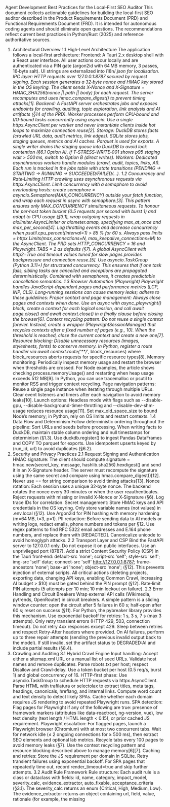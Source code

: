 Agent Development Best Practices for the Local‑First SEO Auditor
This document collects actionable guidelines for building the local‑first SEO auditor described in the Product Requirements Document (PRD) and Functional Requirements Document (FRD). It is intended for autonomous coding agents and should eliminate open questions. The recommendations reflect current best practices in Python/Rust (2025) and reference authoritative sources.
1. Architectural Overview
1.1 High‑Level Architecture
The application follows a local‑first architecture:
Frontend: A Tauri 2.x desktop shell with a React user interface. All user actions occur locally and are authenticated via a PIN gate (argon2id with 64 MB memory, 3 passes, 16‑byte salt). UI strings are externalized into i18n/*.json for localisation.
IPC layer: HTTP requests over 127.0.0.1:8787 secured by request signing. Each session generates a 32‑byte nonce and HMAC key stored in the OS keyring. The client sends X‑Nonce and X‑Signature = HMAC_SHA256(nonce || path || body) for each request. The server recomputes and uses hmac.compare_digest() to prevent timing attacks[1].
Backend: A FastAPI server orchestrates jobs and exposes endpoints for crawling, auditing, topic exploration, link analysis and AI artifacts (§14 of the PRD). Worker processes perform CPU‑bound and I/O‑bound tasks concurrently using asyncio. Use a single httpx.AsyncClient per worker and never instantiate clients inside hot loops to maximize connection reuse[2].
Storage: DuckDB stores facts (crawled URL data, audit metrics, link edges). SQLite stores jobs, staging queues, metrics and AI caches. Parquet is used for exports. A single writer drains the staging queue into DuckDB to avoid lock contention (§6.1 Option A). If T‑STRESS‑WRITE‑001 shows p95 staging wait > 500 ms, switch to Option B (direct writes).
Workers: Dedicated asynchronous workers handle modules (crawl, audit, topics, links, AI). Each run is tracked in the jobs table with state transitions (PENDING → STARTING → RUNNING → SUCCEEDED/FAILED/…).
1.2 Concurrency and Rate‑Limiting
HTTP crawling uses asynchronous requests via httpx.AsyncClient. Limit concurrency with a semaphore to avoid overloading hosts: create semaphore = asyncio.Semaphore(MAX_CONCURRENCY) outside your fetch function, and wrap each request in async with semaphore:[3]. This pattern ensures only MAX_CONCURRENCY simultaneous requests.
To honour the per‑host token bucket (0.5 requests per second with burst 1) and adapt to CPU usage (§3.1), wrap outgoing requests in aiolimiter.AsyncLimiter or aiometer.amap, specifying max_at_once and max_per_second[4]. Log throttling events and decrease concurrency when psutil.cpu_percent(interval=1) > 85 % for 60 s.
Always pass limits = httpx.Limits(max_connections=N, max_keepalive_connections=M) to the AsyncClient. The PRD sets HTTP_CONCURRENCY = 16 and Playwright_TABS = 2 as defaults (§7). A global AsyncClient with http2=True and timeout values tuned for slow pages provides backpressure and connection reuse.[5].
Use asyncio.TaskGroup (Python 3.11+) for structured concurrency. This ensures that if one task fails, sibling tasks are cancelled and exceptions are propagated deterministically. Combined with semaphores, it creates predictable cancellation semantics.
1.3 Browser Automation (Playwright)
Playwright handles JavaScript‑dependent pages and performance metrics (LCP, INP, CLS). Long‑running sessions can cause memory leaks; adhere to these guidelines:
Proper context and page management: Always close pages and contexts when done. Use an async with async_playwright() block, create a context for each logical session, and call await page.close() and await context.close() in a finally clause before closing the browser[6].
Context recycling pattern: Do not reuse a single context forever. Instead, create a wrapper (PlaywrightSessionManager) that recycles contexts after a fixed number of pages (e.g., 10). When the threshold is reached, close the current context and create a new one[7].
Resource blocking: Disable unnecessary resources (images, stylesheets, fonts) to conserve memory. In Python, register a route handler via await context.route('**/*', block_resources) where block_resources aborts requests for specific resource types[8].
Memory monitoring: Periodically inspect memory usage and restart the browser when thresholds are crossed. For Node examples, the article shows checking process.memoryUsage() and restarting when heap usage exceeds 512 MB[9]. In Python, you can use tracemalloc or psutil to monitor RSS and trigger context recycling.
Page navigation patterns: Reuse a single page instance when iterating through multiple URLs. Clear event listeners and timers after each navigation to avoid memory leaks[10].
Launch options: Headless mode with flags such as --disable-gpu, --disable-background-timer-throttling and --disable-dev-shm-usage reduces resource usage[11]. Set max_old_space_size to bound Node’s memory; in Python, rely on OS limits and restart contexts.
1.4 Data Flow and Determinism
Follow deterministic ordering throughout the pipeline:
Sort URLs and seeds before processing.
When writing facts to DuckDB, maintain stable column ordering and null timestamps for determinism (§1.3). Use duckdb.register() to ingest Pandas DataFrames and COPY TO parquet for exports.
Use idempotent upserts keyed by (run_id, url) to avoid duplicates (§6.2).
2. Security and Privacy Practices
2.1 Request Signing and Authentication
HMAC signature: The client should compute signature = hmac.new(secret_key, message, hashlib.sha256).hexdigest() and send it in an X‑Signature header. The server must recompute the signature using the same secret and compare using hmac.compare_digest()[12]. Never use == for string comparison to avoid timing attacks[13].
Nonce rotation: Each session uses a unique 32‑byte nonce. The backend rotates the nonce every 30 minutes or when the user reauthenticates. Reject requests with missing or invalid X‑Nonce or X‑Signature (§6). Log trace IDs for correlation.
Secret management: Store HMAC keys and API credentials in the OS keyring. Only store variable names (not values) in .env.local (§12). Use Argon2id for PIN hashing with memory hardening (m=64 MB, t=3, p=1).
PII redaction: Before sending data to AI models or writing logs, redact emails, phone numbers and tokens per §12. Use regex patterns to find RFC 5322 email addresses and E.164 phone numbers, and replace them with [REDACTED]. Canonicalize unicode to avoid homoglyph attacks.
2.2 Transport Layer and CSP
Bind the FastAPI server to 127.0.0.1 only. Do not expose it on public interfaces. Use an unprivileged port (8787).
Add a strict Content Security Policy (CSP) in the Tauri front‑end: default-src 'none'; script-src 'self'; style-src 'self'; img-src 'self' data:; connect-src 'self' http://127.0.0.1:8787; frame-ancestors 'none'; base-uri 'none'; object-src 'none'; (§12). This prevents injection of external scripts.
All critical actions (deleting projects, exporting data, changing API keys, enabling Common Crawl, increasing AI budget > $10) must be gated behind the PIN prompt (§12). Rate‑limit PIN attempts (5 attempts per 10 min; 10 min lockout on failure).
2.3 Error Handling and Circuit Breakers
Wrap external API calls (Wikimedia, pytrends, OpenRouter) in circuit breakers. A simple pattern is a sliding window counter: open the circuit after 5 failures in 60 s; half‑open after 60 s; reset on success (§11). For Python, the pybreaker library provides this mechanism.
Use exponential backoff for retries: 1 s, 3 s, 7 s (max 3 attempts). Only retry transient errors (HTTP 429, 503, connection timeout). Do not retry 4xx responses except 429. Sleep between retries and respect Retry-After headers where provided.
On AI failures, perform up to three repair attempts (sending the previous invalid output back to the model). If still invalid, set the artifact status to DEGRADED:AI and include partial results (§8.4).
3. Crawling and Auditing
3.1 Hybrid Crawl Engine
Input handling: Accept either a sitemap.xml URL or a manual list of seed URLs. Validate host names and remove duplicates. Parse robots.txt per host; respect Disallow and Crawl‑delay. Use a token bucket per host (0.5 req/s, burst 1) and global concurrency of 16.
HTTP‑first phase: Use asyncio.TaskGroup to schedule HTTP requests via httpx.AsyncClient. Parse HTML with trafilatura or selectolax to extract titles, meta tags, headings, canonicals, hreflang, and internal links. Compute word count and text density to detect likely SPAs. Cache whether each domain requires JS rendering to avoid repeated Playwright runs.
SPA detection: Flag pages for Playwright if any of the following are true: presence of framework markers (attributes like data-reactroot, ng-version, vue), low text density (text length / HTML length < 0.15), or prior cached JS requirement.
Playwright escalation: For flagged pages, launch a Playwright browser (Chromium) with at most two concurrent tabs. Wait for network idle (≤ 2 ongoing connections for ≥ 500 ms), then extract SEO elements and optional lab metrics. Recycle tabs every 100 pages to avoid memory leaks (§7). Use the context recycling pattern and resource blocking described above to manage memory[6][7].
Caching and retries: Store the JS requirement per domain in SQLite. Retry transient failures using exponential backoff. For SPA pages that repeatedly time out, record render_timeout=true and skip further attempts.
3.2 Audit Rule Framework
Rule structure: Each audit rule is a class or dataclass with fields: id, name, category, impact_model, severity_calc, evidence_extractor, auto_fixable, acceptance_criteria (§3.1). The severity_calc returns an enum {Critical, High, Medium, Low}. The evidence_extractor returns an object containing url, field, value, rationale (for example, the missing <title> element and why it matters).
Implementation guidelines:
Use a factory to register all rule classes and allow dynamic selection by category or priority.
Each rule operates on a PageDocument object containing the parsed HTML, metrics and meta information.
Use pure functions or static methods for predicates to simplify unit tests.
When auto‑fixable, include suggested fix in the AI action plan schema (e.g., recommending a canonical tag or descriptive title).
Compute severity consistently; for example, missing <title> is always Critical, whereas thin content may be Medium depending on word count threshold.
Write golden fixtures for 10 pages and assert pass/fail outcomes for each rule.
Delta comparison: After each audit run, join current and previous results on (url, rule_id) and classify issues as Added, Removed, Changed or Stable (§3.1). Exclude timestamps from comparisons. Display deltas in the UI with colour coding and allow export to CSV/JSON.
3.3 Performance Guardrails
Page budget: Default to 5 000 pages per crawl. Warn when JS pages exceed 20 %; prompt user to reduce budget or run per‑host batches. If CPU > 85 % or memory > 90 % for 60 s, reduce concurrency and alert via UI banners (§7). Use psutil to check memory and CPU usage.
Disk usage: Check free disk before starting; warn at 15 GB remaining; hard stop at 20 GB. Clean up WAT files immediately after processing Common Crawl data.
Watchdogs: Implement a watchdog thread that terminates orphaned Playwright processes after 5 minutes (§7). Recycle browser instances every 100 pages.
4. Topic Exploration
4.1 Seed Terms and Data Sources
Accept comma‑separated or multi‑line seed terms (minimum 1, maximum 50). Normalize case and trim whitespace. Save seeds along with run metadata (§3.2).
Wikipedia Pageviews: Use Wikimedia REST API with aiolimiter to enforce ≤ 10 requests/s. Fetch the last 90 days of pageview data. Normalize signals using log‑scale transformation. Implement a circuit breaker for repeated failures (§3.2).
Google Trends (pytrends): Off by default; require the user to enable via settings and PIN (opt‑in). Use pytrends 4.9.1; limit to 1 request every 5 s. Provide fallback to cached data if the API fails.
4.2 Clustering and Brief Generation
Mini‑batch K‑Means: Use scikit‑learn’s MiniBatchKMeans (version 1.6+). The algorithm processes small random batches of data rather than the entire dataset, updating cluster centroids based on each batch[14]. This reduces computation and memory usage at the expense of a slight loss in cluster quality[15]. The process repeats until convergence or a maximum number of iterations[16]. Determine the optimal number of clusters via the elbow method or user input.
Represent terms using numeric features such as normalized pageviews and trend scores. Fit MiniBatchKMeans on these features and assign cluster IDs.
For each cluster, compute representative terms (highest average score), determine search intent (informational/commercial/transactional/navigational), and attach seasonality notes. Use question extraction to gather interrogatives from Wikipedia sections; extract up to 10 unique questions per cluster using regex patterns (who|what|when|where|why|how).
Content briefs: Generate a Markdown brief per cluster containing the cluster name, intent, representative terms, seasonality, related questions and a suggested outline (H2/H3). The AI model can generate this under strict JSON schema defined in §8.2. Validate with Pydantic (extra='forbid').
5. Link Graph and PageRank
5.1 Internal Link Extraction
During the crawl, extract every <a href> attribute, normalize URLs (scheme, case, trailing slash, remove fragments), and filter to same‑domain links. Exclude self‑links. Store edges with src, dst, first_seen and last_seen timestamps in link_edge table.
After ingesting edges, compute inbound/outbound counts per URL. Identify orphan pages (no inbound links) and assign them the AUD‑LINK‑001 violation; exclude the homepage from orphan detection (§3.3).
5.2 PageRank Calculation
Use NetworkX 3.5’s pagerank implementation. Set damping factor 0.85, tolerance 1e‑6 and maximum 100 iterations (§3.3). If the number of edges exceeds 50 k, aggregate to host‑level: group edges by (src_host, dst_host), compute PageRank on the host graph, then distribute scores back to pages proportionally to their internal degree. Record convergence status and iterations.
Persist PageRank scores in host_rank and url_doc tables with update timestamps. Warn in the UI when switching to host‑level PageRank.
5.3 Common Crawl (Opt‑In)
When enabled (PIN‑gated), download a ≤ 200 MB WAT file. Check that free disk ≥ 5 GB; abort if not. Stream parse the Links section; filter to hosts present in the current project. Stop after 1 M rows or 5 minutes. Delete the WAT file after parsing.
6. AI Reasoning and Caching
Use OpenRouter (or compatible) with strict JSON schemas for Action Plans, Cluster Labels and Internal Link Recommendations (§8). Include prompt version and facts hash in the cache key. Limit the model temperature to ≤ 0.3 and tokens to the minimal necessary. Always echo the JSON schema in the prompt and instruct the model to produce no extra fields.
Validate the AI response with Pydantic (extra='forbid'). On validation errors, attempt up to three repairs by informing the model of the exact schema mismatch and resubmitting. If all attempts fail, mark the artifact as DEGRADED:AI and include partial results.
Cache AI responses in SQLite keyed by (model, version, prompt_version_hash, facts_hash) with a TTL of 7 days (§15). Do not exceed the configured AI budget; estimate cost by (tokens_in * $/1k_in + max_tokens_out * $/1k_out) and display the estimate before execution (§20). Limit AI parallelism to 2 concurrent calls.
7. Observability and Testing
Structured logging: Emit JSON lines with ts, level, trace_id, run_id, job_id, stage, event, url, latency_ms, err_code, err_msg, and additional meta fields. Include X‑Trace‑Id from the client in all backend logs.
Metrics: Record crawl pages total, errors total, RPS, AI tokens, AI cost, queue depth, disk used, PageRank iterations, memory and CPU usage (§9). Expose a lightweight dashboard at /metrics/ui and /logs/ui for local viewing. Compute SLO attainment hourly and trigger banners at 50 % and 100 % error budget consumption (§16).
Testing strategy: Implement unit tests for each rule (20+ scenarios), integration tests for crawl→staging→DuckDB ingestion, and end‑to‑end tests for each run type (crawl/audit/topics/links/AI). Use golden fixtures to verify determinism (byte‑compare after nulling timestamps). Stress test with 5 000 pages (80 % static, 20 % JS) to ensure completion within 1 800 s (§7). Chaos tests should simulate API failures, network cuts, worker crashes and database locks (§17, §18).
8. Coding Standards and Practices
Language versions: Use Python 3.11+ for workers (enables TaskGroup, tomllib and pattern matching). Use Rust 1.70+ for the Tauri shell. Ensure code is formatted with black and typed with mypy (strict optional). Use Ruff or Flake8 for linting.
Dependency management: Pin dependencies using pip‑tools with --generate‑hashes. Maintain a CycloneDX SBOM. Audit dependencies with pip‑audit and update quarterly (§12).
Database access: Use parameterized SQL (via duckdb.Cursor.execute) to prevent injection. Avoid mixing sync and async DB operations. Use aiosqlite for SQLite and duckdb for DuckDB. Wrap writes in transactions and commit only after the entire batch is processed.
Thread and process safety: Avoid global state in workers. Use asyncio.Lock or asyncio.Semaphore to protect shared resources (e.g., AI budget). When using multiprocessing (for CPU‑heavy tasks like HTML parsing), ensure tasks are idempotent and results are sent back via queues.
Determinism: Always sort keys when iterating dictionaries. When serialising JSON, pass sort_keys=True and ensure_ascii=False to get consistent ordering.
Documentation: Document each module, class and function with docstrings and type hints. Provide usage examples and link to sections of this guide. Maintain README.md per sub‑package and keep the root CHANGELOG.md updated with semantic versioning.
9. Example Code Snippets
9.1 HMAC Request Signing (Client and Server)
import hmac
import hashlib
from fastapi import FastAPI, Request, HTTPException

SECRET = b"supersecretkey"

def sign_request(nonce: bytes, path: str, body: bytes) -> str:
    """Compute HMAC‑SHA256 over nonce||path||body."""
    message = nonce + path.encode("utf‑8") + body
    return hmac.new(SECRET, message, hashlib.sha256).hexdigest()

# Client side
nonce = os.urandom(32)
body = json.dumps(payload, separators=(",", ":")).encode("utf‑8")
signature = sign_request(nonce, "/crawl/run", body)
headers = {
    "X‑Nonce": base64.b64encode(nonce).decode(),
    "X‑Signature": signature,
    "X‑Trace‑Id": str(uuid.uuid4()),
}
async with httpx.AsyncClient() as client:
    resp = await client.post("http://127.0.0.1:8787/crawl/run", headers=headers, json=payload)

# Server side (FastAPI)
app = FastAPI()

@app.post("/crawl/run")
async def crawl_run(request: Request):
    nonce_b64 = request.headers.get("X‑Nonce")
    signature = request.headers.get("X‑Signature")
    if not nonce_b64 or not signature:
        raise HTTPException(401, detail="Missing signature")
    nonce = base64.b64decode(nonce_b64)
    body = await request.body()
    path = request.url.path
    expected = sign_request(nonce, path, body)
    # Use compare_digest to prevent timing attacks[12]
    if not hmac.compare_digest(signature, expected):
        raise HTTPException(401, detail="Invalid signature")
    # Continue processing request
    ...
9.2 Concurrency‑Limited Fetcher
import asyncio
import httpx
from typing import Any, Dict

BASE_URL = "https://example.com/api"
MAX_CONCURRENCY = 16  # configured per PRD

semaphore = asyncio.Semaphore(MAX_CONCURRENCY)

async def fetch(client: httpx.AsyncClient, endpoint: str) -> Dict[str, Any]:
    async with semaphore:  # limit concurrent requests[3]
        response = await client.get(f"{BASE_URL}{endpoint}", timeout=30)
        response.raise_for_status()
        return response.json()

async def main():
    async with httpx.AsyncClient(http2=True, limits=httpx.Limits(max_connections=MAX_CONCURRENCY)) as client:
        tasks = [fetch(client, f"/resource/{i}") for i in range(100)]
        results = await asyncio.gather(*tasks)
        print(results)

asyncio.run(main())
9.3 Playwright Context Recycling
from playwright.async_api import async_playwright
import asyncio

class SessionManager:
    def __init__(self, max_pages_per_context: int = 10):
        self.browser = None
        self.context = None
        self.page_count = 0
        self.max_pages = max_pages_per_context

    async def start(self):
        self.pw = await async_playwright().start()
        self.browser = await self.pw.chromium.launch(headless=True)
        await self._new_context()

    async def _new_context(self):
        if self.context:
            await self.context.close()
        self.context = await self.browser.new_context()
        self.page_count = 0

    async def get_page(self):
        if self.page_count >= self.max_pages:
            await self._new_context()
        self.page_count += 1
        return await self.context.new_page()

    async def close(self):
        if self.context:
            await self.context.close()
        if self.browser:
            await self.browser.close()
        await self.pw.stop()

async def scrape_urls(urls):
    manager = SessionManager(max_pages_per_context=10)
    await manager.start()
    try:
        for url in urls:
            page = await manager.get_page()
            await page.goto(url)
            # Extract data
            title = await page.title()
            print(url, title)
            await page.close()  # clean up resources[6]
    finally:
        await manager.close()

asyncio.run(scrape_urls(["https://example.com", "https://example.org"]))
9.4 Mini‑Batch K‑Means for Topic Clustering
import numpy as np
from sklearn.cluster import MiniBatchKMeans

def cluster_topics(features: np.ndarray, n_clusters: int = 8) -> np.ndarray:
    """Cluster topics using Mini‑Batch K‑Means.

    Parameters
    ----------
    features : (n_samples, n_features) array of normalized signals
    n_clusters : int, number of clusters to form

    Returns
    -------
    labels : array of cluster assignments
    """
    kmeans = MiniBatchKMeans(n_clusters=n_clusters, batch_size=1024, random_state=42)
    kmeans.fit(features)
    return kmeans.labels_

# Example usage: cluster 100 topics based on log‑scaled pageviews and trends
features = np.random.rand(100, 2)
labels = cluster_topics(features, n_clusters=5)
The MiniBatchKMeans algorithm processes small random batches of data instead of the entire dataset, updating cluster centroids on each mini‑batch[14]. This technique reduces memory and computation time at the cost of a slight loss in cluster quality[15].
10. Future Considerations
Windows/WSL performance: Benchmark the crawler on Windows 11 and WSL 2. If WSL is ≥ 20 % faster, recommend WSL as the default environment (§19). Document known differences (file system latency, networking, Playwright installation) and provide guidance for enabling WSL.
Code signing: Plan for Windows code signing by Milestone 5. Until then, display the installer’s SHA‑256 hash in the UI (§12).
OpenAI replacement: The PRD mentions OpenRouter but future AI models may differ. Abstract the AI client behind an interface that accepts prompt, facts and schema and returns a validated response. This allows swapping providers without changing the rest of the system.
By following the practices outlined above, coding agents can implement the SEO auditor with confidence, ensuring privacy, security, performance and maintainability.
11. Dev Environment Setup and Commands
The AGENTS.md format is designed to give coding agents all of the context they need to build and test the project. This section provides concrete commands to set up the development environment, run tests, and follow the correct workflow. Do not run production build commands inside interactive agent sessions; they disable hot reloading and can leave the dev server in an inconsistent state[17].
11.1 Setup Commands
Install system prerequisites:
Install the latest Rust toolchain (rustup install stable) and the Tauri CLI (cargo install tauri-cli).
Install Node.js (v18+ recommended) and a package manager such as pnpm (npm install -g pnpm) or npm.
Install Python 3.11+ and create a virtual environment: python -m venv .venv && source .venv/bin/activate.
Install dependencies:
Frontend (React + Tauri shell): pnpm install or npm install from the project root. This installs all Node dependencies and prepares the Tauri frontend.
Backend (FastAPI workers and Python modules): pip install -r requirements.txt inside the virtual environment.
Rust packages: cargo build will fetch and build Rust crates as needed.
Start the development server:
Frontend & backend hot reload: run pnpm tauri dev (or npm run tauri dev) to launch the Tauri application in development mode with hot reload for both the React frontend and the Rust shell. Alternatively, use separate terminals: pnpm dev to run the React UI and cargo tauri dev to run the Rust/Tauri host. Do not run the production build (pnpm build or cargo build --release) during interactive agent sessions[18].
Backend API only: if you wish to develop the API without the UI, run uvicorn backend.main:app --reload --host 127.0.0.1 --port 8787 after activating the virtual environment.
11.2 Useful Commands Recap
Command
Purpose
pnpm tauri dev
Launch the Tauri application with hot reload for frontend and backend.
pnpm dev
Start the React dev server (if working on frontend only).
cargo tauri dev
Compile and run the Rust/Tauri shell with live reload.
python -m uvicorn ...
Run the FastAPI backend with auto‑reload for API development.
pytest
Execute the Python test suite.
pnpm test
Run frontend tests (if present, e.g., Vitest or Jest).
pnpm lint
Run ESLint checks on the frontend TypeScript/JavaScript code.
ruff check . / black
Lint and format Python code.
mypy .
Run static type checking on Python modules.
cargo clippy
Lint Rust code and enforce style guidelines.

12. Code Style and Conventions
Maintaining consistent code style across languages helps agents understand and modify the codebase. Adopt the following conventions:
TypeScript/JavaScript: Use strict mode and single quotes with no semicolons, matching the conventions of the AGENTS.md example[19]. Configure Prettier and ESLint to enforce these rules. Prefer TypeScript (.tsx/.ts) over plain JavaScript for new components and utilities[20]. Co‑locate component‑specific styles in the same folder as the component when practical[20].
Python: Format code with black and enforce typing with mypy --strict. Use ruff or flake8 to catch unused imports and style issues. Prefer pure functions and composition over mutable state.
Rust: Follow Rustfmt’s default style. Use Clippy to catch common mistakes and adopt idiomatic patterns (e.g., use iterators, avoid unnecessary cloning). Document all public functions and modules.
Commit messages & branches: Use descriptive commit messages (imperative mood, present tense). For pull requests, prefix the title with the subsystem (e.g., [crawl] Add token‑bucket limiter) and include a summary of changes and test coverage. Always run pnpm lint, pnpm test and pytest before pushing[21].
Dependency updates: When adding or updating dependencies in the Node/TypeScript code, ensure the appropriate lockfile (pnpm-lock.yaml, package-lock.json or yarn.lock) is updated and committed. After modifying dependencies, restart the development server so that changes take effect[22]. Use pinned versions and regenerate the Python requirements.txt via pip‑tools to keep environments reproducible.
13. Testing and Continuous Integration
Testing is critical for agent‑driven development. Follow these instructions to ensure new code maintains quality:
Unit tests: Write tests for individual functions, classes and audit rules. Use pytest for Python and appropriate frameworks for Rust (cargo test) and React (Vitest or Jest). Strive for ≥ 80 % coverage (§17).
Integration tests: Simulate full runs (crawl→staging→DuckDB; topics; links; AI). Use golden fixtures to verify deterministic outputs. For UI tests, consider using Playwright to simulate button clicks and verify results tables.
End‑to‑end tests: Execute workflows (J1–J3 from the PRD) in an isolated environment. Ensure the metrics and logs align with SLOs.
Continuous integration (CI): Configure a GitHub Actions workflow that installs dependencies, runs pnpm tauri dev in headless mode (or uses a tauri-action), executes the test suites and lints code. Fail the build on any error. Keep lockfiles (package-lock.json, pnpm-lock.yaml) in sync when adding or updating dependencies[22].
Before merging: Always run local tests and lint checks. Fix any failing tests or type errors until the entire suite is green[23]. Update or add tests for any new functionality[24].
14. PR Title & Description
• Title format:
feat(scope): short summary (Conventional Commits) → enables automatic releases & changelogs. (conventionalcommits.org)
• Description sections (all required unless N/A):
• Context: link PRD/FRD issues & related tickets.
• Change Summary: what & why (design trade-offs).
• Risk & Impact: user-visible, infra, data, privacy.
• Security Notes: secrets, PII handling, crypto/HMAC, authz. Map to checklist below. (OWASP)
• Performance: expected deltas vs. budgets; micro/benchmark evidence if perf-sensitive. (Google GitHub)
• Testing: unit/integration/e2e added/updated; failure cases; repro steps. (Google GitHub)
• Migration/DB: schema changes, backfills, feature-flag strategy, rollback plan. (abseil.io)
• Screens/Snaps: UI diffs, API examples, logs if applicable.
• Docs: files updated (README, AGENTS.md, ADRs).
• Release note (user-facing): one concise line.
Why CC + SemVer? Conventional Commits → machine-readable intent; dovetails with SemVer for automated versioning and breaking-change detection. (conventionalcommits.org)
3) Author Pre-Flight (before “Ready for Review”)
• CI passes: tests, lint, format, type-check.
• JS/TS: ESLint, Prettier, tsc; Python: Ruff, Black, Pyright; Rust: Clippy, rustfmt.
• Coverage floor upheld (e.g., ≥90% lines/branches on touched paths) with meaningful tests (negative paths). (Google GitHub)
• Security gates:
• Static analysis (e.g., CodeQL), dependency audit, secret-scan, SBOM build (CycloneDX/SPDX), license check.
• OWASP quick checks: input validation, authn/z, crypto, logging, data protection. (OWASP)
• Privacy: PII redaction in logs; keys via env/secret manager; HMAC signature code paths tested. (OWASP)
• Performance budget: run micro/bench tests if touching hot paths; attach result snippet. (Google GitHub)
• Docs updated: AGENTS.md/README/CHANGELOG as needed.
• Branch hygiene: branch up-to-date with main; no unrelated file churn.
• Draft first: open as Draft PR until all gates green, then mark Ready. (Supported by GitHub templates & statuses.) (GitHub Docs)
4) Reviewer Rubric
Reviewers verify what changed and why it’s correct, using this order:
• Design & correctness: architecture fit, failure modes, invariants, concurrency & idempotency. (Google GitHub)
• Security & privacy: OWASP categories, secrets handling, permissions, data flows, PII minimization. (OWASP)
• Performance & resource use: complexity, memory, I/O; budgets/regressions. (Google GitHub)
• Tests: coverage quality (happy + sad paths), determinism, meaningful assertions. (Google GitHub)
• Readability & maintainability: names, comments, docs, smaller functions, fewer side effects. (Google GitHub)
Comment style: specific, actionable (“Consider extracting X to Y because Z”), label nitpicks; avoid bikeshedding; keep tone respectful. (Google GitHub)
SLA: first response ≤ 24h; subsequent turns ≤ 24h until merge.
5) Security Checklist (attach in PR)
• Input validation & output encoding where appropriate.
• Authn/authz enforced at all entry points; least privilege.
• Cryptography: vetted libs, correct modes, key mgmt; HMAC signatures verified & tested.
• Error handling avoids sensitive leakage; logs scrub PII/secrets.
• Data at rest & in transit protected; secure cookies; CSRF where needed.
• Dependencies scanned; licenses compatible; no known vulns.
• Add/confirm threat-model notes if touching auth/data plane. (OWASP)
6) Performance Guardrails
• Declare the budget (latency/CPU/mem/allocs) for affected endpoints/functions.
• Provide before/after benchmark or representative load test for hot paths; include sample dataset sizes.
• Flag potential N+1 queries, cache strategy, back-pressure behavior.
(Rationale and approach align with code-health guidance: keep future change cost low by catching perf issues in review.) (Google GitHub)
7) Labels, Ownership & Approvals
• CODEOWNERS: at least one owner must approve for owned paths. (GitHub Docs)
• Required labels: type:feat|fix|chore|docs, risk:low|med|high, area:<component>, breaking-change (if any).
• Approvals: 1–2 reviewers; 2 required for high-risk (security, migrations).
• Auto-assign reviewers via path rules; use Draft until ready. (GitHub Docs)
8) Merge, Versioning & Releases
• Merge strategy: Squash & merge with Conventional-Commit title → clean history, auto-generated release notes. (conventionalcommits.org)
• Versioning: follow SemVer 2.0.0; increment MAJOR for breaking changes, MINOR for features, PATCH for fixes. (Semantic Versioning)
• Post-merge: delete branch; CI tags release; changelog updated from commit metadata.
9) Templates (drop into repo)
9.1 .github/PULL_REQUEST_TEMPLATE.md
## Title feat(scope): short summary ## Context Link PRD/FRD issues and related tickets. ## Change Summary - What changed - Why (trade-offs & alternatives considered) ## Risk & Impact - User-facing impact: - Infra/data impact: - Rollout plan / flags: - **Rollback plan:** ## Security & Privacy - [ ] Input validation / encoding considered - [ ] Authn/Authz paths verified - [ ] Secrets/keys managed (no plaintext) - [ ] PII handling/log redaction reviewed - Notes: ## Performance - Budget(s): - Benchmarks/load test summary: ## Testing - [ ] Unit - [ ] Integration - [ ] E2E - Failure cases covered: - Repro/verification steps: ## Docs - [ ] README - [ ] AGENTS.md - [ ] ADR/Changelog ## Release note One line, user-facing.
9.2 CONTRIBUTING.md (excerpt)
### Commit Messages Follow Conventional Commits. Use `BREAKING CHANGE:` footer when applicable. ### PR Size Target ≤ 300 LOC net; otherwise split or justify ("Why single PR?"). ### Review SLA First response within 24h; mark PR as Draft until all CI checks pass.
9.3 Branch Protection (policy)
• Require status checks: tests, lint/format, type-check, SAST, dep-scan, SBOM, license check.
• Require 1–2 approvals; require CODEOWNERS; linear history; dismiss stale reviews on new commits. (GitHub Docs)

[1] [12] [13] Generate & Verify HMAC Signatures in Python, Node.js, Go - Authgear
https://www.authgear.com/post/generate-verify-hmac-signatures
[2] [5] Async Support - HTTPX
https://www.python-httpx.org/async/
[3] [4] David Gasquez
https://davidgasquez.com/async-batch-requests-python/
[6] [7] [8] [9] [10] [11] What are the memory management best practices when running long Playwright sessions? | WebScraping.AI
https://webscraping.ai/faq/playwright/what-are-the-memory-management-best-practices-when-running-long-playwright-sessions
[14] [15] [16] ML | Mini Batch K-means clustering algorithm - GeeksforGeeks
https://www.geeksforgeeks.org/machine-learning/ml-mini-batch-k-means-clustering-algorithm/
[17] [18] [20] [22] raw.githubusercontent.com
https://raw.githubusercontent.com/openai/agents.md/main/AGENTS.md
[19] [21] [23] [24] AGENTS.md
https://agents.md/
